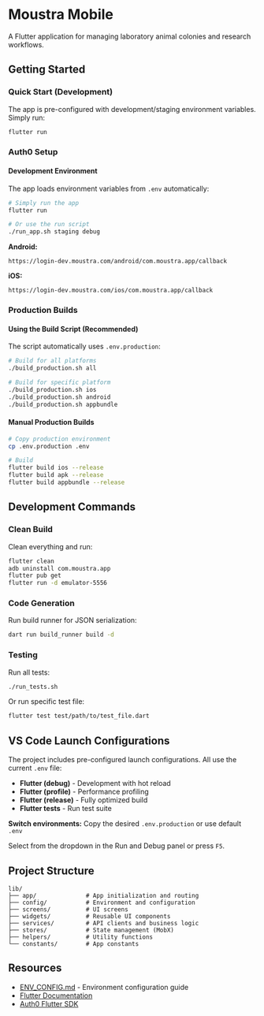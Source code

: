# Moustra Mobile

A Flutter application for managing laboratory animal colonies and research workflows.

## Getting Started

### Quick Start (Development)

The app is pre-configured with development/staging environment variables. Simply run:

```bash
flutter run
```

### Auth0 Setup

#### Development Environment

The app loads environment variables from `.env` automatically:

```bash
# Simply run the app
flutter run

# Or use the run script
./run_app.sh staging debug
```

**Android:**

```
https://login-dev.moustra.com/android/com.moustra.app/callback
```

**iOS:**

```
https://login-dev.moustra.com/ios/com.moustra.app/callback
```

### Production Builds

#### Using the Build Script (Recommended)

The script automatically uses `.env.production`:

```bash
# Build for all platforms
./build_production.sh all

# Build for specific platform
./build_production.sh ios
./build_production.sh android
./build_production.sh appbundle
```

#### Manual Production Builds

```bash
# Copy production environment
cp .env.production .env

# Build
flutter build ios --release
flutter build apk --release
flutter build appbundle --release
```

## Development Commands

### Clean Build

Clean everything and run:

```bash
flutter clean
adb uninstall com.moustra.app
flutter pub get
flutter run -d emulator-5556
```

### Code Generation

Run build runner for JSON serialization:

```bash
dart run build_runner build -d
```

### Testing

Run all tests:

```bash
./run_tests.sh
```

Or run specific test file:

```bash
flutter test test/path/to/test_file.dart
```

## VS Code Launch Configurations

The project includes pre-configured launch configurations. All use the current `.env` file:

- **Flutter (debug)** - Development with hot reload
- **Flutter (profile)** - Performance profiling
- **Flutter (release)** - Fully optimized build
- **Flutter tests** - Run test suite

**Switch environments:** Copy the desired `.env.production` or use default `.env`

Select from the dropdown in the Run and Debug panel or press `F5`.

## Project Structure

```
lib/
├── app/              # App initialization and routing
├── config/           # Environment and configuration
├── screens/          # UI screens
├── widgets/          # Reusable UI components
├── services/         # API clients and business logic
├── stores/           # State management (MobX)
├── helpers/          # Utility functions
└── constants/        # App constants
```

## Resources

- [ENV_CONFIG.md](ENV_CONFIG.md) - Environment configuration guide
- [Flutter Documentation](https://docs.flutter.dev/)
- [Auth0 Flutter SDK](https://github.com/auth0/auth0-flutter)
